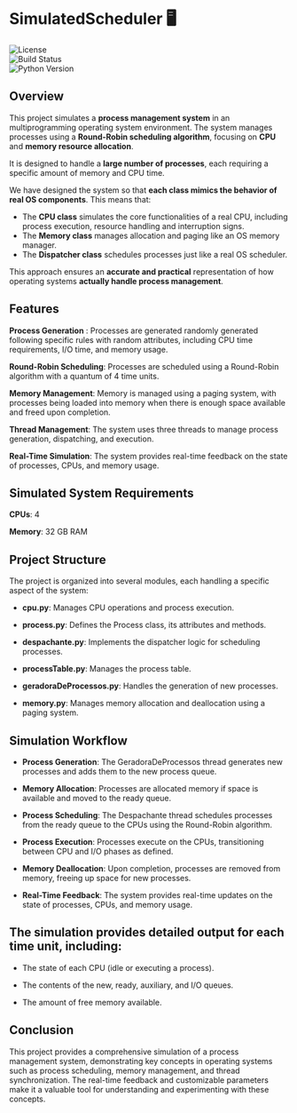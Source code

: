 # SimulatedScheduler 🖥️

![License](https://img.shields.io/badge/license-MIT-blue)  
![Build Status](https://img.shields.io/badge/build-passing-green)  
![Python Version](https://img.shields.io/badge/python-3.8%2B-blue)


## Overview
This project simulates a **process management system** in an multiprogramming operating system environment. The system manages processes using a **Round-Robin scheduling algorithm**, focusing on **CPU** and **memory resource allocation**.  

It is designed to handle a **large number of processes**, each requiring a specific amount of memory and CPU time. 

We have designed the system so that **each class mimics the behavior of real OS components**. This means that:  
- The **CPU class** simulates the core functionalities of a real CPU, including process execution, resource handling and interruption signs.  
- The **Memory class** manages allocation and paging like an OS memory manager.  
- The **Dispatcher class** schedules processes just like a real OS scheduler.  

This approach ensures an **accurate and practical** representation of how operating systems **actually handle process management**.


## Features
**Process Generation** : Processes are generated randomly generated following specific rules with random attributes, including CPU time requirements, I/O time, and memory usage.

**Round-Robin Scheduling**: Processes are scheduled using a Round-Robin algorithm with a quantum of 4 time units.

**Memory Management**: Memory is managed using a paging system, with processes being loaded into memory when there is enough space available and freed upon completion.

**Thread Management**: The system uses three threads to manage process generation, dispatching, and execution.

**Real-Time Simulation**: The system provides real-time feedback on the state of processes, CPUs, and memory usage.

## Simulated System Requirements
**CPUs**: 4

**Memory**: 32 GB RAM

## Project Structure
The project is organized into several modules, each handling a specific aspect of the system:

- **cpu.py**: Manages CPU operations and process execution.

- **process.py**: Defines the Process class, its attributes and methods.

- **despachante.py**: Implements the dispatcher logic for scheduling processes.

- **processTable.py**: Manages the process table.

- **geradoraDeProcessos.py**: Handles the generation of new processes.

- **memory.py**: Manages memory allocation and deallocation using a paging system.


## Simulation Workflow
- **Process Generation**: The GeradoraDeProcessos thread generates new processes and adds them to the new process queue.

- **Memory Allocation**: Processes are allocated memory if space is available and moved to the ready queue.

- **Process Scheduling**: The Despachante thread schedules processes from the ready queue to the CPUs using the Round-Robin algorithm.

- **Process Execution**: Processes execute on the CPUs, transitioning between CPU and I/O phases as defined.

- **Memory Deallocation**: Upon completion, processes are removed from memory, freeing up space for new processes.

- **Real-Time Feedback**: The system provides real-time updates on the state of processes, CPUs, and memory usage.


## The simulation provides detailed output for each time unit, including:

- The state of each CPU (idle or executing a process).

- The contents of the new, ready, auxiliary, and I/O queues.

- The amount of free memory available.

## Conclusion
This project provides a comprehensive simulation of a process management system, demonstrating key concepts in operating systems such as process scheduling, memory management, and thread synchronization. The real-time feedback and customizable parameters make it a valuable tool for understanding and experimenting with these concepts.
